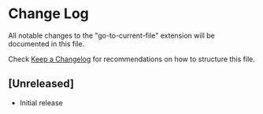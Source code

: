 # Change Log

All notable changes to the "go-to-current-file" extension will be documented in this file.

Check [Keep a Changelog](http://keepachangelog.com/) for recommendations on how to structure this file.

## [Unreleased]

- Initial release